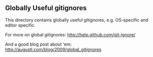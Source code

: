 ## Globally Useful gitignores

This directory contains globally useful gitignores,
e.g. OS-specific and editor specific.

For more on global gitignores:
<http://help.github.com/git-ignore/>

And a good blog post about 'em:
<http://augustl.com/blog/2009/global_gitignores>
